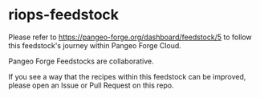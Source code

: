 # riops-feedstock

Please refer to https://pangeo-forge.org/dashboard/feedstock/5 to follow this feedstock's journey within Pangeo Forge Cloud.

Pangeo Forge Feedstocks are collaborative.

If you see a way that the recipes within this feedstock can be improved, please open an Issue or Pull Request on this repo.
